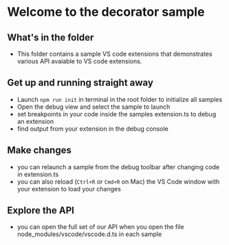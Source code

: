 # Welcome to the decorator sample

## What's in the folder
* This folder contains a sample VS code extensions that demonstrates various API avaiable to VS code
extensions.

## Get up and running straight away 
* Launch `npm run init` in terminal in the root folder to initialize all samples
* Open the debug view and select the sample to launch
* set breakpoints in your code inside the samples extension.ts to debug an extension
* find output from your extension in the debug console

## Make changes
* you can relaunch a sample from the debug toolbar after changing code in extension.ts
* you can also reload (`Ctrl+R` or `Cmd+R` on Mac) the VS Code window with your extension to load your changes

## Explore the API
* you can open the full set of our API when you open the file node_modules/vscode/vscode.d.ts in each
sample